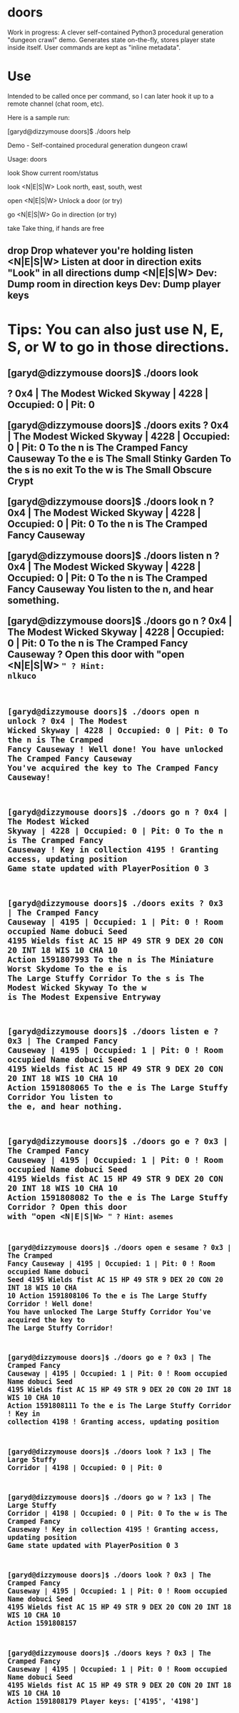 # doors
Work in progress: A clever self-contained Python3 procedural generation "dungeon crawl" demo. Generates state on-the-fly, stores player state inside itself. User commands are kept as "inline metadata".

# Use
Intended to be called once per command, so I can later hook it up to a remote channel (chat room, etc).

Here is a sample run:

[garyd@dizzymouse doors]$ ./doors help

Demo - Self-contained procedural generation dungeon crawl

Usage: doors <command>

  look                        Show current room/status

  look <N|E|S|W>              Look north, east, south, west

  open <N|E|S|W>              Unlock a door (or try)

  go   <N|E|S|W>              Go in direction (or try)

  take <object>               Take thing, if hands are free

  drop <object>               Drop whatever you're holding
  listen <N|E|S|W>            Listen at door in direction
  exits                       "Look" in all directions
  dump <N|E|S|W>              Dev: Dump room in direction
  keys                        Dev: Dump player keys
---------------------------------------------------------------
Tips:
  You can also just use N, E, S, or W to go in those directions.
---------------------------------------------------------------

[garyd@dizzymouse doors]$ ./doors look

? 0x4 | The Modest Wicked Skyway | 4228 | Occupied: 0 | Pit: 0

[garyd@dizzymouse doors]$ ./doors exits
? 0x4 | The Modest Wicked Skyway | 4228 | Occupied: 0 | Pit: 0
To the n is The Cramped Fancy Causeway
To the e is The Small Stinky Garden
To the s is no exit
To the w is The Small Obscure Crypt

[garyd@dizzymouse doors]$ ./doors look n
? 0x4 | The Modest Wicked Skyway | 4228 | Occupied: 0 | Pit: 0
To the n is The Cramped Fancy Causeway

[garyd@dizzymouse doors]$ ./doors listen n
? 0x4 | The Modest Wicked Skyway | 4228 | Occupied: 0 | Pit: 0
To the n is The Cramped Fancy Causeway
You listen to the n, and hear something.

[garyd@dizzymouse doors]$ ./doors go n
? 0x4 | The Modest Wicked Skyway | 4228 | Occupied: 0 | Pit: 0
To the n is The Cramped Fancy Causeway
? Open this door with "open <N|E|S|W> <code>"
? Hint: nlkuco

[garyd@dizzymouse doors]$ ./doors open n unlock
? 0x4 | The Modest Wicked Skyway | 4228 | Occupied: 0 | Pit: 0
To the n is The Cramped Fancy Causeway
! Well done! You have unlocked The Cramped Fancy Causeway
You've acquired the key to The Cramped Fancy Causeway!

[garyd@dizzymouse doors]$ ./doors go n
? 0x4 | The Modest Wicked Skyway | 4228 | Occupied: 0 | Pit: 0
To the n is The Cramped Fancy Causeway
! Key in collection 4195
! Granting access, updating position
Game state updated with PlayerPosition 0 3

[garyd@dizzymouse doors]$ ./doors exits
? 0x3 | The Cramped Fancy Causeway | 4195 | Occupied: 1 | Pit: 0
! Room occupied
  Name	 dobuci 	Seed 4195
  Wields fist 	AC 15
  HP	 49
  STR 	 9
  DEX 	 20
  CON 	 20
  INT 	 18
  WIS 	 10
  CHA 	 10
  Action 1591807993
To the n is The Miniature Worst Skydome
To the e is The Large Stuffy Corridor
To the s is The Modest Wicked Skyway
To the w is The Modest Expensive Entryway

[garyd@dizzymouse doors]$ ./doors listen e
? 0x3 | The Cramped Fancy Causeway | 4195 | Occupied: 1 | Pit: 0
! Room occupied
  Name	 dobuci 	Seed 4195
  Wields fist 	AC 15
  HP	 49
  STR 	 9
  DEX 	 20
  CON 	 20
  INT 	 18
  WIS 	 10
  CHA 	 10
  Action 1591808065
To the e is The Large Stuffy Corridor
You listen to the e, and hear nothing.

[garyd@dizzymouse doors]$ ./doors go e
? 0x3 | The Cramped Fancy Causeway | 4195 | Occupied: 1 | Pit: 0
! Room occupied
  Name	 dobuci 	Seed 4195
  Wields fist 	AC 15
  HP	 49
  STR 	 9
  DEX 	 20
  CON 	 20
  INT 	 18
  WIS 	 10
  CHA 	 10
  Action 1591808082
To the e is The Large Stuffy Corridor
? Open this door with "open <N|E|S|W> <code>"
? Hint: asemes

[garyd@dizzymouse doors]$ ./doors open e sesame
? 0x3 | The Cramped Fancy Causeway | 4195 | Occupied: 1 | Pit: 0
! Room occupied
  Name	 dobuci 	Seed 4195
  Wields fist 	AC 15
  HP	 49
  STR 	 9
  DEX 	 20
  CON 	 20
  INT 	 18
  WIS 	 10
  CHA 	 10
  Action 1591808106
To the e is The Large Stuffy Corridor
! Well done! You have unlocked The Large Stuffy Corridor
You've acquired the key to The Large Stuffy Corridor!

[garyd@dizzymouse doors]$ ./doors go e
? 0x3 | The Cramped Fancy Causeway | 4195 | Occupied: 1 | Pit: 0
! Room occupied
  Name	 dobuci 	Seed 4195
  Wields fist 	AC 15
  HP	 49
  STR 	 9
  DEX 	 20
  CON 	 20
  INT 	 18
  WIS 	 10
  CHA 	 10
  Action 1591808111
To the e is The Large Stuffy Corridor
! Key in collection 4198
! Granting access, updating position

[garyd@dizzymouse doors]$ ./doors look
? 1x3 | The Large Stuffy Corridor | 4198 | Occupied: 0 | Pit: 0

[garyd@dizzymouse doors]$ ./doors go w
? 1x3 | The Large Stuffy Corridor | 4198 | Occupied: 0 | Pit: 0
To the w is The Cramped Fancy Causeway
! Key in collection 4195
! Granting access, updating position
Game state updated with PlayerPosition 0 3

[garyd@dizzymouse doors]$ ./doors look
? 0x3 | The Cramped Fancy Causeway | 4195 | Occupied: 1 | Pit: 0
! Room occupied
  Name	 dobuci 	Seed 4195
  Wields fist 	AC 15
  HP	 49
  STR 	 9
  DEX 	 20
  CON 	 20
  INT 	 18
  WIS 	 10
  CHA 	 10
  Action 1591808157

[garyd@dizzymouse doors]$ ./doors keys
? 0x3 | The Cramped Fancy Causeway | 4195 | Occupied: 1 | Pit: 0
! Room occupied
  Name	 dobuci 	Seed 4195
  Wields fist 	AC 15
  HP	 49
  STR 	 9
  DEX 	 20
  CON 	 20
  INT 	 18
  WIS 	 10
  CHA 	 10
  Action 1591808179
Player keys: ['4195', '4198']

